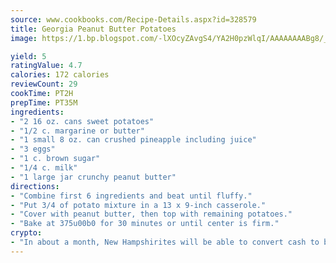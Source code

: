 ```yaml
---
source: www.cookbooks.com/Recipe-Details.aspx?id=328579
title: Georgia Peanut Butter Potatoes
image: https://1.bp.blogspot.com/-lXOcyZAvgS4/YA2H0pzWlqI/AAAAAAAABg8/_HX4JI-WmFM0Tz684w_qYjP9vBzksmFNgCLcBGAsYHQ/s219/20.png

yield: 5
ratingValue: 4.7
calories: 172 calories
reviewCount: 29
cookTime: PT2H
prepTime: PT35M
ingredients:
- "2 16 oz. cans sweet potatoes"
- "1/2 c. margarine or butter"
- "1 small 8 oz. can crushed pineapple including juice"
- "3 eggs"
- "1 c. brown sugar"
- "1/4 c. milk"
- "1 large jar crunchy peanut butter"
directions:
- "Combine first 6 ingredients and beat until fluffy."
- "Put 3/4 of potato mixture in a 13 x 9-inch casserole."
- "Cover with peanut butter, then top with remaining potatoes."
- "Bake at 375u00b0 for 30 minutes or until center is firm."
crypto:
- "In about a month, New Hampshirites will be able to convert cash to bitcoins via new bitcoin ATMs popping up in the state."
---
```

